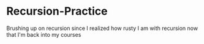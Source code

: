 # Recursion-Practice
Brushing up on recursion since I realized how rusty I am with recursion now that I'm back into my courses
